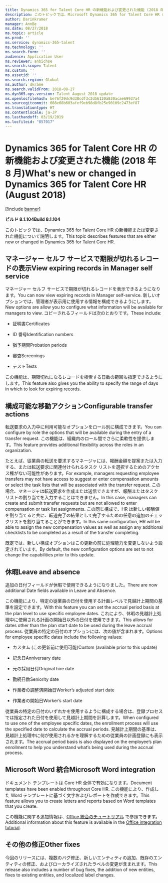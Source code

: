 ```yaml
---
title: Dynamics 365 for Talent Core HR の新機能および変更された機能 (2018 年 8 月)
description: このトピックでは、Microsoft Dynamics 365 for Talent Core HR の新機能または変更された機能について説明します。
author: Darinkramer
manager: AnnBe
ms.date: 08/27/2018
ms.topic: article
ms.prod: ''
ms.service: dynamics-365-talent
ms.technology: ''
ms.search.form: ''
audience: Application User
ms.reviewer: anbichse
ms.search.scope: Talent
ms.custom: ''
ms.assetid: ''
ms.search.region: Global
ms.author: dkrame
ms.search.validFrom: 2018-08-27
ms.dyn365.ops.version: Talent August 2018 update
ms.openlocfilehash: be76f29dc9d38cdf3c2d56120a830acae69937a4
ms.sourcegitcommit: 608e68b603afef9eb98d8fb25e90109c2473ef87
ms.translationtype: HT
ms.contentlocale: ja-JP
ms.lasthandoff: 03/19/2019
ms.locfileid: "857017"
---
```

# <a name="whats-new-or-changed-in-dynamics-365-for-talent-core-hr-august-2018"></a><span data-ttu-id="89b2e-103">Dynamics 365 for Talent Core HR の新機能および変更された機能 (2018 年 8 月)</span><span class="sxs-lookup"><span data-stu-id="89b2e-103">What's new or changed in Dynamics 365 for Talent Core HR (August 2018)</span></span>

[!include [banner](includes/banner.md)]

<span data-ttu-id="89b2e-104">**ビルド 8.1.104**</span><span class="sxs-lookup"><span data-stu-id="89b2e-104">**Build 8.1.104**</span></span>

<span data-ttu-id="89b2e-105">このトピックでは、Dynamics 365 for Talent Core HR の新機能または変更された機能について説明します。</span><span class="sxs-lookup"><span data-stu-id="89b2e-105">This topic describes features that are either new or changed in Dynamics 365 for Talent Core HR.</span></span>

## <a name="view-expiring-records-in-manager-self-service"></a><span data-ttu-id="89b2e-106">マネージャー セルフ サービスで期限が切れるレコードの表示</span><span class="sxs-lookup"><span data-stu-id="89b2e-106">View expiring records in Manager self service</span></span>

<span data-ttu-id="89b2e-107">マネージャー セルフ サービスで期限が切れるレコードを表示できるようになります。</span><span class="sxs-lookup"><span data-stu-id="89b2e-107">You can now view expiring records in Manager self-service.</span></span> <span data-ttu-id="89b2e-108">新しいオプションでは、管理者が表示用に使用する情報を構成できるようにします。</span><span class="sxs-lookup"><span data-stu-id="89b2e-108">New options are allow you to configure what information will be available for managers to view.</span></span> <span data-ttu-id="89b2e-109">コピーされるフィールドは次のとおりです。</span><span class="sxs-lookup"><span data-stu-id="89b2e-109">These include:</span></span>

-   <span data-ttu-id="89b2e-110">証明書</span><span class="sxs-lookup"><span data-stu-id="89b2e-110">Certificates</span></span>

-   <span data-ttu-id="89b2e-111">ID 番号</span><span class="sxs-lookup"><span data-stu-id="89b2e-111">Identification numbers</span></span>

-   <span data-ttu-id="89b2e-112">猶予期間</span><span class="sxs-lookup"><span data-stu-id="89b2e-112">Probation periods</span></span>

-   <span data-ttu-id="89b2e-113">審査</span><span class="sxs-lookup"><span data-stu-id="89b2e-113">Screenings</span></span>

-   <span data-ttu-id="89b2e-114">テスト</span><span class="sxs-lookup"><span data-stu-id="89b2e-114">Tests</span></span>

<span data-ttu-id="89b2e-115">この機能は、期限切れになるレコードを検索する日数の範囲も指定できるようにします。</span><span class="sxs-lookup"><span data-stu-id="89b2e-115">This feature also gives you the ability to specify the range of days in which to look for expiring records.</span></span>

## <a name="configurable-transfer-actions"></a><span data-ttu-id="89b2e-116">構成可能な移動アクション</span><span class="sxs-lookup"><span data-stu-id="89b2e-116">Configurable transfer actions</span></span>

<span data-ttu-id="89b2e-117">転送要求の入力中に利用可能なオプションをロール別に構成できます。</span><span class="sxs-lookup"><span data-stu-id="89b2e-117">You can configure by role the options that will be available during the entry of a transfer request.</span></span> <span data-ttu-id="89b2e-118">この機能は、組織内のロール間でさらに柔軟性を提供します。</span><span class="sxs-lookup"><span data-stu-id="89b2e-118">This feature provides additional flexibility across the roles in an organization.</span></span>

<span data-ttu-id="89b2e-119">たとえば、従業員の転送を要求するマネージャには、報酬金額を提案または入力する、または転送要求に関連付けられるタスク リストを選択するためのアクセス権がない可能性があります。</span><span class="sxs-lookup"><span data-stu-id="89b2e-119">For example, managers requesting employee transfers may not have access to suggest or enter compensation amounts or select the task lists that will be associated with the transfer request.</span></span> <span data-ttu-id="89b2e-120">この場合、マネージャは転送要求を作成または送信できますが、報酬またはタスク リストの割り当てを入力することはできません。</span><span class="sxs-lookup"><span data-stu-id="89b2e-120">In this case, managers can create and submit transfer requests but are not allowed to enter compensation or task list assignments.</span></span> <span data-ttu-id="89b2e-121">この同じ構成で、HR は新しい報酬値を割り当てると共に、転送完了の結果として完了するための任意の追加のチェックリストを割り当てることができます。</span><span class="sxs-lookup"><span data-stu-id="89b2e-121">In this same configuration, HR will be able to assign the new compensation values as well as assign any additional checklists to be completed as a result of the transfer completing.</span></span>

<span data-ttu-id="89b2e-122">既定では、新しい構成オプションはこの更新の前に処理能力を変更しないよう設定されています。</span><span class="sxs-lookup"><span data-stu-id="89b2e-122">By default, the new configuration options are set to not change the capabilities prior to this update.</span></span>

## <a name="leave-and-absence"></a><span data-ttu-id="89b2e-123">休暇</span><span class="sxs-lookup"><span data-stu-id="89b2e-123">Leave and absence</span></span>

<span data-ttu-id="89b2e-124">追加の日付フィールドが休暇で使用できるようになりました。</span><span class="sxs-lookup"><span data-stu-id="89b2e-124">There are now additional Date fields available in Leave and Absence.</span></span>

<span data-ttu-id="89b2e-125">この機能により、特定の従業員の日付を使用する計画レベルで見越計上期間の基準を設定できます。</span><span class="sxs-lookup"><span data-stu-id="89b2e-125">With this feature you can set the accrual period basis at the plan level to use specific employee dates.</span></span> <span data-ttu-id="89b2e-126">これにより、休暇の見越計上処理中に使用される計画の開始日以外の日付を使用できます。</span><span class="sxs-lookup"><span data-stu-id="89b2e-126">This allows for dates other than the plan start date to be used during the leave accrual process.</span></span> <span data-ttu-id="89b2e-127">従業員の特定の日付のオプションには、次の値が含まれます。</span><span class="sxs-lookup"><span data-stu-id="89b2e-127">Options for employee specific dates include the following values:</span></span>

-   <span data-ttu-id="89b2e-128">カスタム (この更新前に使用可能)</span><span class="sxs-lookup"><span data-stu-id="89b2e-128">Custom (available prior to this update)</span></span>

-   <span data-ttu-id="89b2e-129">記念日</span><span class="sxs-lookup"><span data-stu-id="89b2e-129">Anniversary date</span></span>

-   <span data-ttu-id="89b2e-130">元の採用日付</span><span class="sxs-lookup"><span data-stu-id="89b2e-130">Original hire date</span></span>

-   <span data-ttu-id="89b2e-131">勤続日数</span><span class="sxs-lookup"><span data-stu-id="89b2e-131">Seniority date</span></span>

-   <span data-ttu-id="89b2e-132">作業者の調整済開始日</span><span class="sxs-lookup"><span data-stu-id="89b2e-132">Worker’s adjusted start date</span></span>

-   <span data-ttu-id="89b2e-133">作業者の開始日</span><span class="sxs-lookup"><span data-stu-id="89b2e-133">Worker’s start date</span></span>

<span data-ttu-id="89b2e-134">従業員の特定の日付のいずれかを使用するように構成する場合は、登録プロセスでは指定された日付を使用して見越計上期間を計算します。</span><span class="sxs-lookup"><span data-stu-id="89b2e-134">When configured to use one of the employee specific dates, the enrollment process will use the specified date to calculate the accrual periods.</span></span> <span data-ttu-id="89b2e-135">見越計上期間の基準は、見越計上処理中に何が使用されるかを理解するための従業員の計画登録にも表示されます。</span><span class="sxs-lookup"><span data-stu-id="89b2e-135">The accrual period basis is also displayed on the employee’s plan enrollment to help you understand what’s being used during the accrual process.</span></span>

## <a name="microsoft-word-integration"></a><span data-ttu-id="89b2e-136">Microsoft Word 統合</span><span class="sxs-lookup"><span data-stu-id="89b2e-136">Microsoft Word integration</span></span>

<span data-ttu-id="89b2e-137">ドキュメント テンプレートは Core HR 全体で有効になります。</span><span class="sxs-lookup"><span data-stu-id="89b2e-137">Document templates have been enabled throughout Core HR.</span></span> <span data-ttu-id="89b2e-138">この機能により、作成した Word テンプレートに基づく文字およびレポートを作成できます。</span><span class="sxs-lookup"><span data-stu-id="89b2e-138">This feature allows you to create letters and reports based on Word templates that you create.</span></span>

<span data-ttu-id="89b2e-139">この機能に関する追加情報は、[Office 統合のチュートリアル](https://docs.microsoft.com/en-us/dynamics365/unified-operations/dev-itpro/office-integration/office-integration-tutorial?toc=/dynamics365/unified-operations/talent/toc.json) で参照できます。</span><span class="sxs-lookup"><span data-stu-id="89b2e-139">Additional information about this feature is available in the [Office integration tutorial](https://docs.microsoft.com/en-us/dynamics365/unified-operations/dev-itpro/office-integration/office-integration-tutorial?toc=/dynamics365/unified-operations/talent/toc.json).</span></span>


## <a name="other-fixes"></a><span data-ttu-id="89b2e-140">その他の修正</span><span class="sxs-lookup"><span data-stu-id="89b2e-140">Other fixes</span></span>

<span data-ttu-id="89b2e-141">今回のリリースには、複数のバグ修正、新しいエンティティの追加、既存のエンティティの修正、およびローカライズされたラベルの変更が含まれます。</span><span class="sxs-lookup"><span data-stu-id="89b2e-141">This release also includes a number of bug fixes, the addition of new entities, fixes to existing entities, and localized label changes.</span></span>
